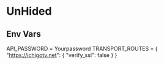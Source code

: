 # UnHided
## Env Vars
API_PASSWORD = Yourpassword
TRANSPORT_ROUTES = {
    "https://ichigotv.net": {
        "verify_ssl": false
    }
}
